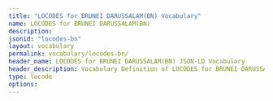 ```yaml
---
title: "LOCODES for BRUNEI DARUSSALAM(BN) Vocabulary"
name: LOCODES for BRUNEI DARUSSALAM(BN) 
description: 
jsonid: "locodes-bn"
layout: vocabulary
permalink: vocabulary/locodes-bn/
header_name: LOCODES for BRUNEI DARUSSALAM(BN) JSON-LD Vocabulary
header_description: Vocabulary Definition of LOCODES for BRUNEI DARUSSALAM(BN) semantics in HTML format. JSON-LD format is available at [locodes-bn.jsonld](https://edi3.org/vocabulary/locodes-bn.jsonld)
type: locode
options:
---
```


